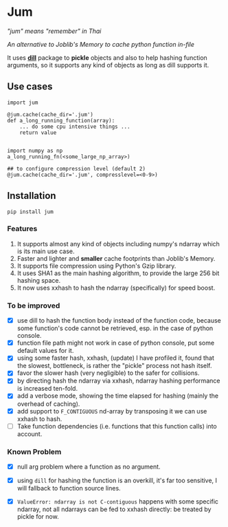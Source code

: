 # Jum

*"jum" means "remember" in Thai*

*An alternative to Joblib's Memory to cache python function in-file*

It uses [**dill**](https://github.com/uqfoundation/dill) package to **pickle** objects and also to help hashing function arguments, so it supports any kind of objects as long as dill supports it.

## Use cases

```
import jum

@jum.cache(cache_dir='.jum')
def a_long_running_function(array):
    ... do some cpu intensive things ...
    return value


import numpy as np
a_long_running_fn(<some_large_np_array>)

## to configure compression level (default 2)
@jum.cache(cache_dir='.jum', compresslevel=<0-9>)
```

## Installation

```
pip install jum
```

### Features

1. It supports almost any kind of objects including numpy's ndarray which is its main use case.
2. Faster and lighter and **smaller** cache footprints than Joblib's Memory.
3. It supports file compression using Python's Gzip library.
4. It uses SHA1 as the main hashing algorithm, to provide the large 256 bit hashing space.
5. It now uses xxhash to hash the ndarray (specifically) for speed boost.

### To be improved

- [x] use dill to hash the function body instead of the function code, because some function's code cannot be retrieved, esp. in the case of python console.
- [x] function file path might not work in case of python console, put some default values for it.
- [x] using some faster hash, xxhash, (update) I have profiled it, found that the slowest, bottleneck, is rather the "pickle" process not hash itself.
- [x] favor the slower hash (very negligible) to the safer for collisions.
- [x] by directing hash the ndarray via xxhash, ndarray hashing performance is increased ten-fold.
- [x] add a verbose mode, showing the time elapsed for hashing (mainly the overhead of caching).
- [x] add support to `F_CONTIGUOUS` nd-array by transposing it we can use xxhash to hash.
- [ ] Take function dependencies (i.e. functions that this function calls) into account.

### Known Problem

- [x] null arg problem where a function as no argument.
- [x] using `dill` for hashing the function is an overkill, it's far too sensitive, I will fallback to function source lines.
- [x] `ValueError: ndarray is not C-contiguous` happens with some specific ndarray, not all ndarrays can be fed to xxhash directly: be treated by pickle for now.

